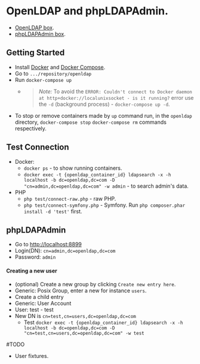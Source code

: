 # OpenLDAP and phpLDAPAdmin.

* [OpenLDAP box](https://github.com/osixia/docker-openldap).
* [phpLDAPAdmin box](https://github.com/osixia/docker-phpLDAPadmin).

## Getting Started
* Install [Docker](https://docs.docker.com/engine/installation/) and [Docker Compose](https://docs.docker.com/compose/install/).
* Go to `.../repository/openldap`
* Run `docker-compose up`
  * > *Note:* To avoid the  `ERROR: Couldn't connect to Docker daemon at http+docker://localunixsocket - is it running?` error 
  use the `-d` (background process) - `docker-compose up -d`.
* To stop or remove containers made by `up` command run, in the `openldap` directory, `docker-compose stop` `docker-compose rm` commands respectively.

## Test Connection
* Docker:
  * `docker ps` - to show running containers.
  * `docker exec -t {openldap_container_id} ldapsearch -x -h localhost -b dc=openldap,dc=com -D "cn=admin,dc=openldap,dc=com" -w admin` - to search admin's data.
* PHP
  * `php test/connect-raw.php` - raw PHP.
  * `php test/connect-symfony.php` - Symfony. Run `php composer.phar install -d 'test'` first.

## phpLDAPAdmin
* Go to [http://localhost:8899](http://localhost:8899)
* Login(DN): `cn=admin,dc=openldap,dc=com`
* Password: `admin`

#### Creating a new user
* (optional) Create a new group by clicking `Create new entry here`.
* Generic: Posix Group, enter a new for instance `users`.
* Create a child entry
* Generic: User Account
* User: test - test
* New DN is `cn=test,cn=users,dc=openldap,dc=com`
  * Test `docker exec -t {openldap_container_id} ldapsearch -x -h localhost -b dc=openldap,dc=com -D "cn=test,cn=users,dc=openldap,dc=com" -w test`

#TODO
* User fixtures.
